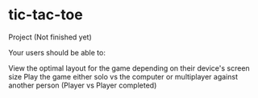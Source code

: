 # tic-tac-toe
Project (Not finished yet)

Your users should be able to:

View the optimal layout for the game depending on their device's screen size
Play the game either solo vs the computer or multiplayer against another person (Player vs Player completed)
